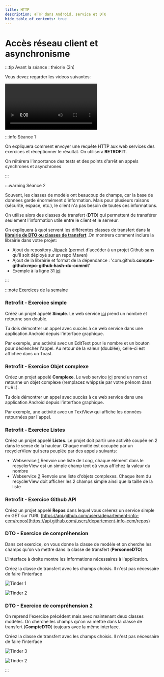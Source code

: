 ```yaml
---
title: HTTP
description: HTTP dans Android, service et DTO
hide_table_of_contents: true
---
```


# Accès réseau client et asynchronisme

<Row>

<Column>

:::tip Avant la séance : théorie (2h)

Vous devez regarder les videos suivantes:

<Video url="https://www.youtube.com/watch?v=wsF3t33jN8Y" />

**[Code](https://github.com/departement-info-cem/4N6-Mobile/tree/main/code/Retrofit/01-Depart)**

<Video url="https://www.youtube.com/watch?v=rs8aSam5FT8" />

**[Code](https://github.com/departement-info-cem/4N6-Mobile/tree/main/code/Retrofit/02-GuiAsync)**

<Video url="https://www.youtube.com/watch?v=CQo8CPBvlvw" />

**[Code](https://github.com/departement-info-cem/4N6-Mobile/tree/main/code/Retrofit/03-Deboguage)**

<Video url="https://www.youtube.com/watch?v=DbB5Ja33jic" />

:::

</Column>

<Column>

:::info Séance 1

On expliquera comment envoyer une requête HTTP aux web services des exercices et réceptionner le résultat. On utilisera **RETROFIT**.

On réitérera l'importance des tests et des points d'arrêt en appels synchrones et asynchrones

:::

:::warning Séance 2

Souvent, les classes de modèle ont beaucoup de champs, car la base de données garde énormément d'information. Mais pour plusieurs raisons (sécurité, espace, etc.), le client n'a pas besoin de toutes ces informations.

On utilise alors des classes de transfert (**DTO**) qui permettent de transférer seulement l'information utile entre le client et le serveur.

On expliquera à quoi servent les différentes classes de transfert dans la **[librairie de DTO ou classes de transfert](https://github.com/departement-info-cem/KickMyB-Library)** .On montrera comment inclure la librairie dans votre projet:

- Ajout du repository [Jitpack](https://jitpack.io/) (permet d'accéder à un projet Github sans qu'il soit déployé sur un repo Maven)
- Ajout de la librairie et format de la dépendance : 'com.github.**compte-github**:**repo-github:hash-du-commit**'
- Exemple à la ligne 31 [ici](https://github.com/departement-info-cem/KickMyB-Server/blob/e0ac94e8d75921f83fd1302ac415cb4c81cb9794/build.gradle#L31)

:::

</Column>

</Row>

:::note Exercices de la semaine

### Retrofit - Exercice simple

Créez un projet appelé **Simple**. Le web service [ici](https://4n6.azurewebsites.net/exos/long/double/4) prend un nombre et retourne son double.

Tu dois démontrer un appel avec succès à ce web service dans une application Android depuis l'interface graphique.

Par exemple, une activité avec un EditText pour le nombre et un bouton pour déclencher l'appel. Au retour de la valeur (doublée), celle-ci est affichée dans un Toast.

### Retrofit - Exercice Objet complexe

Créez un projet appelé **Complexe**. Le web service [ici](https://4n6.azurewebsites.net/exos/truc/complexe?name=whippsie) prend un nom et retourne un objet complexe (remplacez whippsie par votre prénom dans l'URL).

Tu dois démontrer un appel avec succès à ce web service dans une application Android depuis l'interface graphique.

Par exemple, une activité avec un TextView qui affiche les données retournées par l'appel.

### Retrofit - Exercice Listes

Créez un projet appelé **Listes**. Le projet doit partir une activité coupée en 2 dans le sense de la hauteur. Chaque moitié est occupée par un recyclerView qui sera peuplée par des appels suivants:

- Webservice [1](https://4n6.azurewebsites.net/exos/long/list) Renvoie une liste de Long, chaque élément dans le recyclerView est un simple champ text où vous affichez la valeur du nombre
- Webservice [2](https://4n6.azurewebsites.net/exos/truc/list) Renvoie une liste d'objets complexes. Chaque item du recyclerView doit afficher les 2 champs simple ainsi que la taille de la liste

### Retrofit - Exercice Github API

Créez un projet appelé **Repos** dans lequel vous créerez un service simple en GET sur l'URL [https://api.github.com/users/departement-info-cem/repos](https://api.github.com/users/departement-info-cem/repos)

### DTO - Exercice de compréhension

Dans cet exercice, on vous donne la classe de modèle et on cherche les champs qu'on va mettre dans la classe de transfert (**PersonneDTO**)

L'interface à droite montre les informations nécessaires à l'application.

Créez la classe de transfert avec les champs choisis. Il n'est pas nécessaire de faire l'interface

<Row>

<Column>

![Tinder 1](_06-http/dto_tinder.png)

</Column>

<Column>

![Tinder 2](_06-http/dto_tinder2.png)

</Column>

</Row>

### DTO - Exercice de compréhension 2

On reprend l'exercice précédent mais avec maintenant deux classes modèles. On cherche les champs qu'on va mettre dans la classe de transfert (**CompteDTO**) toujours avec la même interface.

Créez la classe de transfert avec les champs choisis. Il n'est pas nécessaire de faire l'interface

<Row>

<Column>

![Tinder 3](_06-http/dto_tinder3.png)

</Column>

<Column>

![Tinder 2](_06-http/dto_tinder2.png)

</Column>

</Row>

:::

